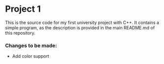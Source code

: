 # Project 1

This is the source code for my first university project with C++. It contains a simple program, as the description is provided in the main README.md of this repository.

### Changes to be made:

- Add color support
